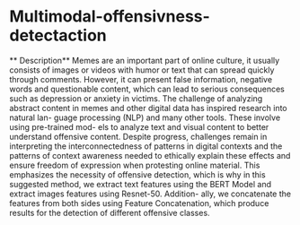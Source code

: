 # Multimodal-offensivness-detectaction
** Description**
Memes are an important part of online culture, it usually consists of images or videos
with humor or text that can spread quickly through comments. However, it can present
false information, negative words and questionable content, which can lead to serious
consequences such as depression or anxiety in victims. The challenge of analyzing
abstract content in memes and other digital data has inspired research into natural lan-
guage processing (NLP) and many other tools. These involve using pre-trained mod-
els to analyze text and visual content to better understand offensive content. Despite
progress, challenges remain in interpreting the interconnectedness of patterns in digital
contexts and the patterns of context awareness needed to ethically explain these effects
and ensure freedom of expression when protesting online material. This emphasizes the
necessity of offensive detection, which is why in this suggested method, we extract text
features using the BERT Model and extract images features using Resnet-50. Addition-
ally, we concatenate the features from both sides using Feature Concatenation, which
produce results for the detection of different offensive classes.
